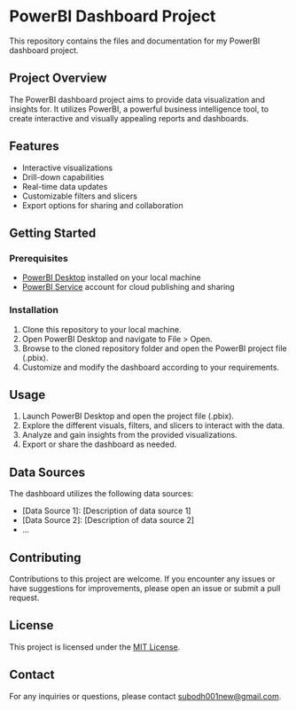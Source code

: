 # PowerBI Dashboard Project

This repository contains the files and documentation for my PowerBI dashboard project.

## Project Overview

The PowerBI dashboard project aims to provide data visualization and insights for. It utilizes PowerBI, a powerful business intelligence tool, to create interactive and visually appealing reports and dashboards.

## Features

- Interactive visualizations
- Drill-down capabilities
- Real-time data updates
- Customizable filters and slicers
- Export options for sharing and collaboration

## Getting Started

### Prerequisites

- [PowerBI Desktop](https://powerbi.microsoft.com/desktop/) installed on your local machine
- [PowerBI Service](https://powerbi.microsoft.com/service/) account for cloud publishing and sharing

### Installation

1. Clone this repository to your local machine.
2. Open PowerBI Desktop and navigate to File > Open.
3. Browse to the cloned repository folder and open the PowerBI project file (.pbix).
4. Customize and modify the dashboard according to your requirements.

## Usage

1. Launch PowerBI Desktop and open the project file (.pbix).
2. Explore the different visuals, filters, and slicers to interact with the data.
3. Analyze and gain insights from the provided visualizations.
4. Export or share the dashboard as needed.

## Data Sources

The dashboard utilizes the following data sources:

- [Data Source 1]: [Description of data source 1]
- [Data Source 2]: [Description of data source 2]
- ...

## Contributing

Contributions to this project are welcome. If you encounter any issues or have suggestions for improvements, please open an issue or submit a pull request.

## License

This project is licensed under the [MIT License](LICENSE).

## Contact

For any inquiries or questions, please contact subodh001new@gmail.com.

